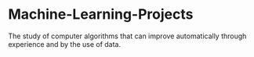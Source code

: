 # Machine-Learning-Projects
 The study of computer algorithms that can improve automatically through experience and by the use of data.
